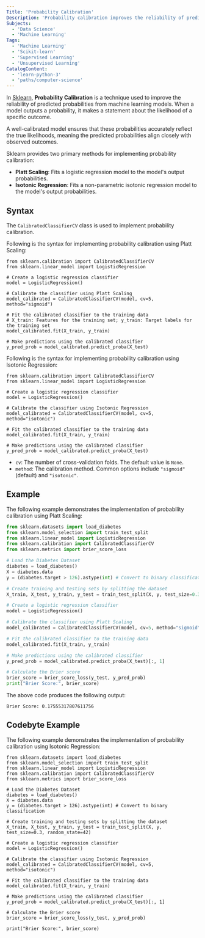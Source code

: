 ```yaml
---
Title: 'Probability Calibration'
Description: 'Probability calibration improves the reliability of predicted probabilities from machine learning models.'
Subjects:
  - 'Data Science'
  - 'Machine Learning'
Tags:
  - 'Machine Learning'
  - 'Scikit-learn'
  - 'Supervised Learning'
  - 'Unsupervised Learning'
CatalogContent:
  - 'learn-python-3'
  - 'paths/computer-science'
---
```


In [Sklearn](https://www.codecademy.com/resources/docs/sklearn), **Probability Calibration** is a technique used to improve the reliability of predicted probabilities from machine learning models. When a model outputs a probability, it makes a statement about the likelihood of a specific outcome. 

A well-calibrated model ensures that these probabilities accurately reflect the true likelihoods, meaning the predicted probabilities align closely with observed outcomes.

Sklearn provides two primary methods for implementing probability calibration:

- **Platt Scaling**: Fits a logistic regression model to the model's output probabilities.
- **Isotonic Regression**: Fits a non-parametric isotonic regression model to the model's output probabilities.

## Syntax

The `CalibratedClassifierCV` class is used to implement probability calibration.

Following is the syntax for implementing probability calibration using Platt Scaling:

```pseudo
from sklearn.calibration import CalibratedClassifierCV
from sklearn.linear_model import LogisticRegression

# Create a logistic regression classifier
model = LogisticRegression()

# Calibrate the classifier using Platt Scaling
model_calibrated = CalibratedClassifierCV(model, cv=5, method="sigmoid")

# Fit the calibrated classifier to the training data
# X_train: Features for the training set; y_train: Target labels for the training set
model_calibrated.fit(X_train, y_train)

# Make predictions using the calibrated classifier
y_pred_prob = model_calibrated.predict_proba(X_test)
```

Following is the syntax for implementing probability calibration using Isotonic Regression:

```pseudo
from sklearn.calibration import CalibratedClassifierCV
from sklearn.linear_model import LogisticRegression

# Create a logistic regression classifier
model = LogisticRegression()

# Calibrate the classifier using Isotonic Regression
model_calibrated = CalibratedClassifierCV(model, cv=5, method="isotonic")

# Fit the calibrated classifier to the training data
model_calibrated.fit(X_train, y_train)

# Make predictions using the calibrated classifier
y_pred_prob = model_calibrated.predict_proba(X_test)
```

- `cv`: The number of cross-validation folds. The default value is `None`.
- `method`: The calibration method. Common options include `"sigmoid"` (default) and `"isotonic"`.

## Example

The following example demonstrates the implementation of probability calibration using Platt Scaling:

```py
from sklearn.datasets import load_diabetes
from sklearn.model_selection import train_test_split
from sklearn.linear_model import LogisticRegression
from sklearn.calibration import CalibratedClassifierCV
from sklearn.metrics import brier_score_loss

# Load the Diabetes Dataset
diabetes = load_diabetes()
X = diabetes.data
y = (diabetes.target > 126).astype(int) # Convert to binary classification

# Create training and testing sets by splitting the dataset
X_train, X_test, y_train, y_test = train_test_split(X, y, test_size=0.3, random_state=42)

# Create a logistic regression classifier
model = LogisticRegression()

# Calibrate the classifier using Platt Scaling
model_calibrated = CalibratedClassifierCV(model, cv=5, method="sigmoid")

# Fit the calibrated classifier to the training data
model_calibrated.fit(X_train, y_train)

# Make predictions using the calibrated classifier
y_pred_prob = model_calibrated.predict_proba(X_test)[:, 1]

# Calculate the Brier score
brier_score = brier_score_loss(y_test, y_pred_prob)
print("Brier Score:", brier_score)
```

The above code produces the following output:

```shell
Brier Score: 0.17555317807611756
```

## Codebyte Example

The following example demonstrates the implementation of probability calibration using Isotonic Regression:

```codebyte/python
from sklearn.datasets import load_diabetes
from sklearn.model_selection import train_test_split
from sklearn.linear_model import LogisticRegression
from sklearn.calibration import CalibratedClassifierCV
from sklearn.metrics import brier_score_loss

# Load the Diabetes Dataset
diabetes = load_diabetes()
X = diabetes.data
y = (diabetes.target > 126).astype(int) # Convert to binary classification

# Create training and testing sets by splitting the dataset
X_train, X_test, y_train, y_test = train_test_split(X, y, test_size=0.3, random_state=42)

# Create a logistic regression classifier
model = LogisticRegression()

# Calibrate the classifier using Isotonic Regression
model_calibrated = CalibratedClassifierCV(model, cv=5, method="isotonic")

# Fit the calibrated classifier to the training data
model_calibrated.fit(X_train, y_train)

# Make predictions using the calibrated classifier
y_pred_prob = model_calibrated.predict_proba(X_test)[:, 1]

# Calculate the Brier score
brier_score = brier_score_loss(y_test, y_pred_prob)

print("Brier Score:", brier_score)
```
